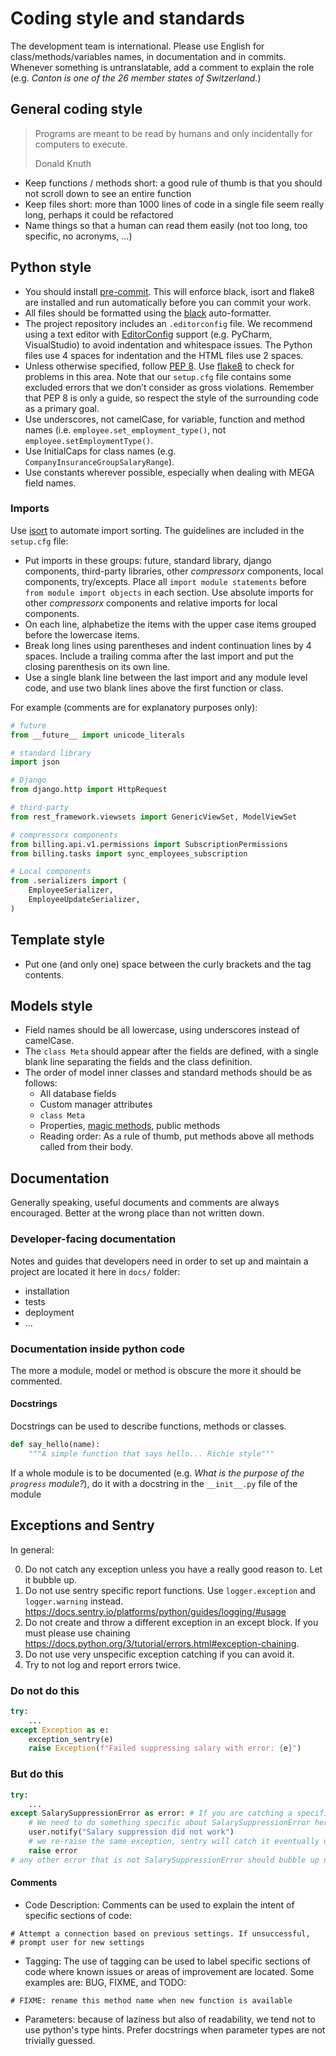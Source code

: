 # Coding style and standards

The development team is international. Please use English for class/methods/variables names, in documentation and in commits. Whenever something is untranslatable, add a comment to explain the role (e.g. *Canton is one of the 26 member states of Switzerland.*)

## General coding style
> Programs are meant to be read by humans and only incidentally for computers to execute.
>
>Donald Knuth

- Keep functions / methods short: a good rule of thumb is that you should not scroll down to see an entire function
- Keep files short: more than 1000 lines of code in a single file seem really long, perhaps it could be refactored
- Name things so that a human can read them easily (not too long, too specific, no acronyms, ...)


## Python style
- You should install [pre-commit](https://pre-commit.com/). This will enforce black, isort and flake8 are installed and run automatically before you can commit your work.
- All files should be formatted using the [black](https://black.readthedocs.io/en/stable/) auto-formatter.
- The project repository includes an `.editorconfig` file. We recommend using a text editor with [EditorConfig](https://editorconfig.org/) support (e.g. PyCharm, VisualStudio) to avoid indentation and whitespace issues. The Python files use 4 spaces for indentation and the HTML files use 2 spaces.
- Unless otherwise specified, follow [PEP 8](https://peps.python.org/pep-0008/).
Use [flake8](https://pypi.org/project/flake8/) to check for problems in this area. Note that our `setup.cfg` file contains some excluded errors that we don’t consider as gross violations. Remember that PEP 8 is only a guide, so respect the style of the surrounding code as a primary goal.
- Use underscores, not camelCase, for variable, function and method names (i.e. `employee.set_employment_type()`, not `employee.setEmploymentType()`.
- Use InitialCaps for class names (e.g. `CompanyInsuranceGroupSalaryRange`).
- Use constants wherever possible, especially when dealing with MEGA field names.

### Imports
Use [isort](https://github.com/PyCQA/isort#readme) to automate import sorting. The guidelines are included in the `setup.cfg` file:
- Put imports in these groups: future, standard library, django components, third-party libraries, other *compressorx* components, local components, try/excepts. Place all `import module statements` before `from module import objects` in each section. Use absolute imports for other *compressorx* components and relative imports for local components.
- On each line, alphabetize the items with the upper case items grouped before the lowercase items.
- Break long lines using parentheses and indent continuation lines by 4 spaces. Include a trailing comma after the last import and put the closing parenthesis on its own line.
- Use a single blank line between the last import and any module level code, and use two blank lines above the first function or class.



For example (comments are for explanatory purposes only):

``` Python
# future
from __future__ import unicode_literals

# standard library
import json

# Django
from django.http import HttpRequest

# third-party
from rest_framework.viewsets import GenericViewSet, ModelViewSet

# compressorx components
from billing.api.v1.permissions import SubscriptionPermissions
from billing.tasks import sync_employees_subscription

# Local components
from .serializers import (
    EmployeeSerializer,
    EmployeeUpdateSerializer,
)
```

## Template style
- Put one (and only one) space between the curly brackets and the tag contents.

## Models style
- Field names should be all lowercase, using underscores instead of camelCase.
- The `class Meta` should appear after the fields are defined, with a single blank line separating the fields and the class definition.
- The order of model inner classes and standard methods should be as follows:
    - All database fields
    - Custom manager attributes
    - `class Meta`
    - Properties, [magic methods](https://rszalski.github.io/magicmethods/), public methods
    - Reading order: As a rule of thumb, put methods above all methods called from their body.


## Documentation
Generally speaking, useful documents and comments are always encouraged. Better at the wrong place than not written down.


### Developer-facing documentation
Notes and guides that developers need in order to set up and maintain a project are located it here in `docs/` folder:
- installation
- tests
- deployment
- ...


### Documentation inside python code
The more a module, model or method is obscure the more it should be commented.

#### Docstrings
Docstrings can be used to describe functions, methods or classes.
```python
def say_hello(name):
    """A simple function that says hello... Richie style"""
```

If a whole module is to be documented (e.g. *What is the purpose of the `progress` module?*), do it with a docstring in the `__init__.py` file of the module

## Exceptions and Sentry

In general:

0. Do not catch any exception unless you have a really good reason to. Let it bubble up.
1. Do not use sentry specific report functions. Use `logger.exception` and `logger.warning` instead. https://docs.sentry.io/platforms/python/guides/logging/#usage
2. Do not create and throw a different exception in an except block. If you must please use chaining https://docs.python.org/3/tutorial/errors.html#exception-chaining.
3. Do not use very unspecific exception catching if you can avoid it.
4. Try to not log and report errors twice.

### Do not do this

```python
try:
    ...
except Exception as e:
    exception_sentry(e)
    raise Exception(f"Failed suppressing salary with error: {e}")
```

### But do this

```python
try:
    ...
except SalarySuppressionError as error: # If you are catching a specific error because you want to do something special
    # We need to do something specific about SalarySuppressionError here 
    user.notify("Salary suppression did not work")
    # we re-raise the same exception, sentry will catch it eventually unless it is explicitly silenced by a caller.
    raise error
# any other error that is not SalarySuppressionError should bubble up normally
```

#### Comments

- Code Description: Comments can be used to explain the intent of specific sections of code:
```
# Attempt a connection based on previous settings. If unsuccessful,
# prompt user for new settings
```
- Tagging: The use of tagging can be used to label specific sections of code where known issues or areas of improvement are located. Some examples are: BUG, FIXME, and TODO:
```
# FIXME: rename this method name when new function is available
```
- Parameters: because of laziness but also of readability, we tend not to use python's type hints. Prefer docstrings when parameter types are not trivially guessed.
